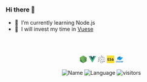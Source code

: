 


### Hi there 👋

- 🌱 &nbsp;I’m currently learning Node.js
- 🦄 &nbsp;I will invest my time in [Vuese](https://github.com/vuese/vuese)

<br>
<br>

<p align="center">
  <code><img height="20" src="https://raw.githubusercontent.com/github/explore/80688e429a7d4ef2fca1e82350fe8e3517d3494d/topics/nodejs/nodejs.png"></code>
  <code><img height="20" src="https://raw.githubusercontent.com/github/explore/80688e429a7d4ef2fca1e82350fe8e3517d3494d/topics/vue/vue.png"></code>
  <code><img height="20" src="https://raw.githubusercontent.com/github/explore/80688e429a7d4ef2fca1e82350fe8e3517d3494d/topics/electron/electron.png"></code>
  <code><img height="20" src="https://raw.githubusercontent.com/github/explore/80688e429a7d4ef2fca1e82350fe8e3517d3494d/topics/es6/es6.png"></code>
  <code><img height="20" src="https://raw.githubusercontent.com/github/explore/80688e429a7d4ef2fca1e82350fe8e3517d3494d/topics/docker/docker.png"></code>
</p>
<div align="center">
    <img alt="Name" style="display: inline;" src="https://img.shields.io/badge/name-FM-brightgreen">
    <img alt="Language" style="display: inline;" src="https://img.shields.io/badge/language-nodejs | javascript | python | Rust-blue">
    <img alt="visitors" style="display: inline;" src="https://visitor-badge.glitch.me/badge?page_id=screetBloom.screetBloom">
</div>



<br>
<br>


<!--
<img align="right" src="https://github-readme-stats.vercel.app/api?username=screetBloom&&show_icons=true&theme=github" />
-->
